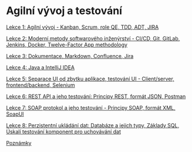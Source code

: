 # Agilní vývoj a testování

[Lekce 1: Agilní vývoj - Kanban, Scrum, role QE, TDD, ADT, JIRA][1]  

[Lekce 2: Moderní metody softwarového inženýrství - CI/CD, Git, GitLab, Jenkins, Docker, Twelve-Factor App methodology][2]

[Lekce 3: Dokumentace, Markdown, Confluence, Jira][3]

[Lekce 4: Java a IntelliJ IDEA][4]

[Lekce 5: Separace UI od zbytku aplikace, testování UI - Client/server, frontend/backend, Selenium][5]

[Lekce 6: REST API a jeho testování: Principy REST, formát JSON, Postman][6]

[Lekce 7: SOAP protokol a jeho testování - Principy SOAP, formát XML, SoapUI][7]

[Lekce 8: Perzistentní ukládání dat: Databáze a jejich typy, Základy SQL, Úskalí testování komponent pro uchovávání dat][8]

[Poznámky][notes]


[1]: https://docs.google.com/presentation/d/1jarsSX6Y06euL82Qpip927ysKcTnw3uyAKyi5ML2jkk/edit?usp=sharing
[2]: https://docs.google.com/presentation/d/1-z14O9iHAC_CYO9qUc56j6meOxCQsJX8jAzS97-1iVs/edit?usp=sharing
[3]: https://docs.google.com/presentation/d/1fcFrvIqtr6vZVgLyrS6fGroBgAqGmMo2h2OXdaDqpXM/edit?usp=sharing
[4]: https://docs.google.com/presentation/d/1ZYw1SK_hC3OxK4_GTBYdJVNpcgIs0ckJQdjNqzEgmnM/edit?usp=sharing
[5]: https://docs.google.com/presentation/d/1gaovMyLXs0Abk1nYNRU-rv6vRSpF35daUDPs7uD9cdA/edit?usp=sharing
[6]: https://docs.google.com/presentation/d/1LIPs1tVMk8xhoY4wVnpEz_iIgZAqaBpHamveY7UOpi4/edit?usp=sharing
[7]: https://docs.google.com/presentation/d/1HHprkISLx2gMjR2XEyA6vJ0WSIZHf2CpXzDkXdQk9PI/edit?usp=sharing
[8]: https://docs.google.com/presentation/d/1ngh2cHJh51Axcg9_LO-GTCc6vzxON6cNCvBLiFnAlOI/edit?usp=sharing
[notes]: https://docs.google.com/document/d/1ZxgyXuPLukwg9MU6FdrMunMHNqlYjGF_DxOE_qO0QfA/edit?usp=sharing
